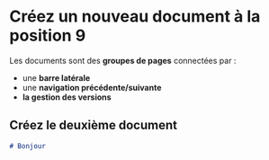# Créez un nouveau document à la position 9

Les documents sont des **groupes de pages** connectées par :

- une **barre latérale**
- une **navigation précédente/suivante**
- **la gestion des versions**

## Créez le deuxième document

```md title="docs/hello.md"
# Bonjour
```